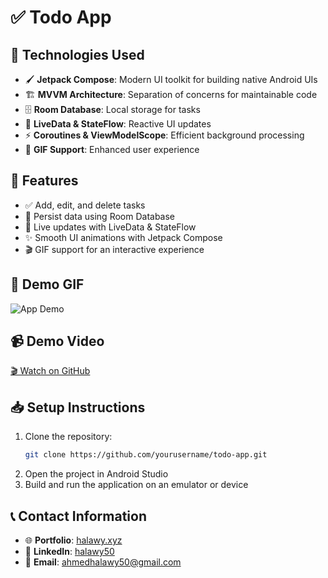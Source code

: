 # ✅ Todo App

## 🚀 Technologies Used
- 🖌 **Jetpack Compose**: Modern UI toolkit for building native Android UIs
- 🏗 **MVVM Architecture**: Separation of concerns for maintainable code
- 🗄 **Room Database**: Local storage for tasks
- 🔄 **LiveData & StateFlow**: Reactive UI updates
- ⚡ **Coroutines & ViewModelScope**: Efficient background processing
- 🎥 **GIF Support**: Enhanced user experience

## 🎯 Features
- ✅ Add, edit, and delete tasks
- 🔄 Persist data using Room Database
- 📡 Live updates with LiveData & StateFlow
- ✨ Smooth UI animations with Jetpack Compose
- 🎬 GIF support for an interactive experience

## 🎥 Demo GIF
![App Demo]([https://drive.google.com/uc?id=1xhYftCk4SR6bsa3vlowX56KtC2yHvirl](https://github.com/halawy50/Todo-App/releases/download/untagged-c2cd93b64cc05d3a5a22/0000.mp4))

## 📹 Demo Video
[🎬 Watch on GitHub](https://github.com/halawy50/Todo-App/releases/download/untagged-c2cd93b64cc05d3a5a22/0000.mp4)


## 📥 Setup Instructions
1. Clone the repository:
   ```sh
   git clone https://github.com/yourusername/todo-app.git
   ```
2. Open the project in Android Studio
3. Build and run the application on an emulator or device

## 📞 Contact Information
- 🌐 **Portfolio**: [halawy.xyz](https://halawy.xyz)
- 💼 **LinkedIn**: [halawy50](https://www.linkedin.com/in/halawy50)
- 📧 **Email**: ahmedhalawy50@gmail.com

